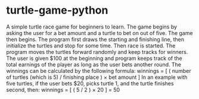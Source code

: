 # turtle-game-python
A simple turtle race game for beginners to learn.
The game begins by asking the user for a bet amount and a turtle to bet on out of five.
The game then begins. The program first draws the starting and finishing line, then initialize the turtles and stop for some time.
Then race is started. The program moves the turtles forward randomly and keep tracks for winners.
The user is given $100 at the beginning and 
program  keeps track of the total earnings of the player as long as the user bets another round.
The winnings can be calculated by the following formula:
  winnings = [ ( number of turtles (which is 5) / finishing place ) × bet amount ]
In an example with five turtles, if the user bets $20, picks turtle 1, and the turtle finishes second, then:
  winnings = [ ( 5 / 2 ) × 20 ] = 50
  
